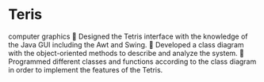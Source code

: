 # Teris
computer graphics
	Designed the Tetris interface with the knowledge of the Java GUI including the Awt and Swing.
	Developed a class diagram with the object-oriented methods to describe and analyze the system.
	Programmed different classes and functions according to the class diagram in order to implement the features of the Tetris.
